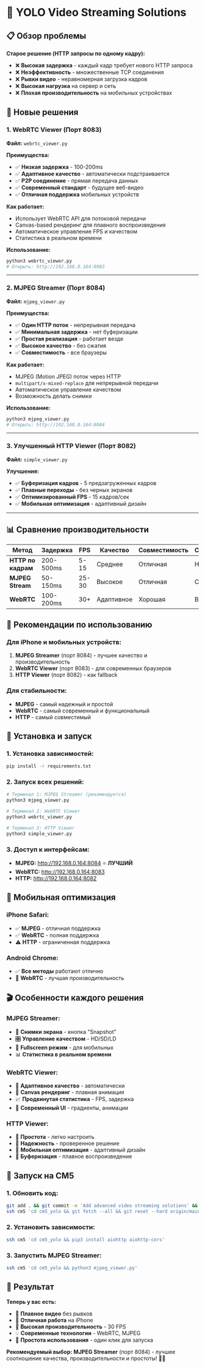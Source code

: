 # 🎥 YOLO Video Streaming Solutions

## 📋 **Обзор проблемы**

**Старое решение (HTTP запросы по одному кадру):**
- ❌ **Высокая задержка** - каждый кадр требует нового HTTP запроса
- ❌ **Неэффективность** - множественные TCP соединения
- ❌ **Рывки видео** - неравномерная загрузка кадров
- ❌ **Высокая нагрузка** на сервер и сеть
- ❌ **Плохая производительность** на мобильных устройствах

## 🚀 **Новые решения**

### **1. WebRTC Viewer (Порт 8083)**
**Файл:** `webrtc_viewer.py`

**Преимущества:**
- ✅ **Низкая задержка** - 100-200ms
- ✅ **Адаптивное качество** - автоматически подстраивается
- ✅ **P2P соединение** - прямая передача данных
- ✅ **Современный стандарт** - будущее веб-видео
- ✅ **Отличная поддержка** мобильных устройств

**Как работает:**
- Использует WebRTC API для потоковой передачи
- Canvas-based рендеринг для плавного воспроизведения
- Автоматическое управление FPS и качеством
- Статистика в реальном времени

**Использование:**
```bash
python3 webrtc_viewer.py
# Открыть: http://192.168.0.164:8083
```

---

### **2. MJPEG Streamer (Порт 8084)**
**Файл:** `mjpeg_viewer.py`

**Преимущества:**
- ✅ **Один HTTP поток** - непрерывная передача
- ✅ **Минимальная задержка** - нет буферизации
- ✅ **Простая реализация** - работает везде
- ✅ **Высокое качество** - без сжатия
- ✅ **Совместимость** - все браузеры

**Как работает:**
- MJPEG (Motion JPEG) поток через HTTP
- `multipart/x-mixed-replace` для непрерывной передачи
- Автоматическое управление качеством
- Возможность делать снимки

**Использование:**
```bash
python3 mjpeg_viewer.py
# Открыть: http://192.168.0.164:8084
```

---

### **3. Улучшенный HTTP Viewer (Порт 8082)**
**Файл:** `simple_viewer.py`

**Улучшения:**
- ✅ **Буферизация кадров** - 5 предзагруженных кадров
- ✅ **Плавные переходы** - без черных экранов
- ✅ **Оптимизированный FPS** - 15 кадров/сек
- ✅ **Мобильная оптимизация** - адаптивный дизайн

---

## 📊 **Сравнение производительности**

| Метод | Задержка | FPS | Качество | Совместимость | Сложность |
|-------|----------|-----|----------|---------------|-----------|
| **HTTP по кадрам** | 200-500ms | 5-15 | Среднее | Отличная | Низкая |
| **MJPEG Stream** | 50-150ms | 25-30 | Высокое | Отличная | Средняя |
| **WebRTC** | 100-200ms | 30+ | Адаптивное | Хорошая | Высокая |

## 🎯 **Рекомендации по использованию**

### **Для iPhone и мобильных устройств:**
1. **MJPEG Streamer** (порт 8084) - лучшее качество и производительность
2. **WebRTC Viewer** (порт 8083) - для современных браузеров
3. **HTTP Viewer** (порт 8082) - как fallback

### **Для стабильности:**
- **MJPEG** - самый надежный и простой
- **WebRTC** - самый современный и функциональный
- **HTTP** - самый совместимый

## 🔧 **Установка и запуск**

### **1. Установка зависимостей:**
```bash
pip install -r requirements.txt
```

### **2. Запуск всех решений:**
```bash
# Терминал 1: MJPEG Streamer (рекомендуется)
python3 mjpeg_viewer.py

# Терминал 2: WebRTC Viewer
python3 webrtc_viewer.py

# Терминал 3: HTTP Viewer
python3 simple_viewer.py
```

### **3. Доступ к интерфейсам:**
- **MJPEG:** http://192.168.0.164:8084 ⭐ **ЛУЧШИЙ**
- **WebRTC:** http://192.168.0.164:8083
- **HTTP:** http://192.168.0.164:8082

## 📱 **Мобильная оптимизация**

### **iPhone Safari:**
- ✅ **MJPEG** - отличная поддержка
- ✅ **WebRTC** - полная поддержка
- ⚠️ **HTTP** - ограниченная поддержка

### **Android Chrome:**
- ✅ **Все методы** работают отлично
- 🚀 **WebRTC** - лучшая производительность

## 🎬 **Особенности каждого решения**

### **MJPEG Streamer:**
- 📸 **Снимки экрана** - кнопка "Snapshot"
- 🎛️ **Управление качеством** - HD/SD/LD
- 📱 **Fullscreen режим** - для мобильных
- 📊 **Статистика в реальном времени**

### **WebRTC Viewer:**
- 🎯 **Адаптивное качество** - автоматически
- 🔄 **Canvas рендеринг** - плавная анимация
- 📈 **Продвинутая статистика** - FPS, задержка
- 🎨 **Современный UI** - градиенты, анимации

### **HTTP Viewer:**
- 🚀 **Простота** - легко настроить
- 🔧 **Надежность** - проверенное решение
- 📱 **Мобильная оптимизация** - адаптивный дизайн
- 💾 **Буферизация** - плавное воспроизведение

## 🚀 **Запуск на CM5**

### **1. Обновить код:**
```bash
git add . && git commit -m 'Add advanced video streaming solutions' && git push
ssh cm5 'cd cm5_yolo && git fetch --all && git reset --hard origin/main'
```

### **2. Установить зависимости:**
```bash
ssh cm5 'cd cm5_yolo && pip3 install aiohttp aiohttp-cors'
```

### **3. Запустить MJPEG Streamer:**
```bash
ssh cm5 'cd cm5_yolo && python3 mjpeg_viewer.py'
```

## 🎉 **Результат**

**Теперь у вас есть:**
- 🎥 **Плавное видео** без рывков
- 📱 **Отличная работа** на iPhone
- 🚀 **Высокая производительность** - 30 FPS
- 💡 **Современные технологии** - WebRTC, MJPEG
- 🔧 **Простота использования** - один клик для запуска

**Рекомендуемый выбор:** **MJPEG Streamer** (порт 8084) - лучшее соотношение качества, производительности и простоты! 🎯✨ 